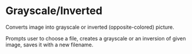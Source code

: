 # Grayscale/Inverted
Converts image into grayscale or inverted (opposite-colored) picture.

Prompts user to choose a file, creates a grayscale or an inversion of given image, saves it with a new filename.
